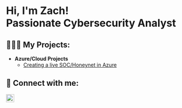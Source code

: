 <h1>Hi, I'm Zach! <br/>Passionate Cybersecurity Analyst</h1>

<h2>👨🏻‍💻 My Projects:</h2>

- <b>Azure/Cloud Projects</b>
  - [Creating a live SOC/Honeynet in Azure](https://github.com/zachg23/Azure-SOC)


<h2> 📇 Connect with me:</h2>

[<img align="left" alt="JoshMadakor | LinkedIn" width="22px" src="https://cdn.jsdelivr.net/npm/simple-icons@v3/icons/linkedin.svg" />][linkedin]


[linkedin]: https://linkedin.com/in/zacharygirrens

<!--
**zachg23/zachg23** is a ✨ _special_ ✨ repository because its `README.md` (this file) appears on your GitHub profile.

Here are some ideas to get you started:

- 🔭 I’m currently working on ...
- 🌱 I’m currently learning ...
- 👯 I’m looking to collaborate on ...
- 🤔 I’m looking for help with ...
- 💬 Ask me about ...
- 📫 How to reach me: ...
- 😄 Pronouns: ...
- ⚡ Fun fact: ...
-->
